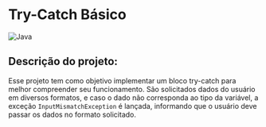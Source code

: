 # Try-Catch Básico

![Java](https://img.shields.io/badge/java-%23ED8B00.svg?style=for-the-badge&logo=openjdk&logoColor=white)
## Descrição do projeto:

Esse projeto tem como objetivo implementar um bloco try-catch para melhor compreender seu funcionamento. São solicitados dados do usuário em diversos formatos, e caso o dado não corresponda ao tipo da variável, a exceção `InputMismatchException` é lançada, informando que o usuário deve passar os dados no formato solicitado.